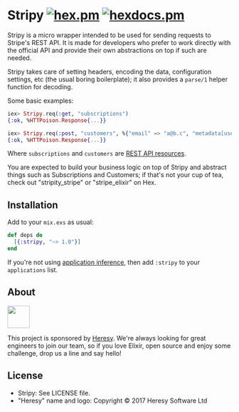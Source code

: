 # Stripy [![hex.pm](https://img.shields.io/hexpm/v/stripy.svg?style=flat-square)](https://hex.pm/packages/stripy) [![hexdocs.pm](https://img.shields.io/badge/docs-latest-green.svg?style=flat-square)](https://hexdocs.pm/stripy)

Stripy is a micro wrapper intended to be
used for sending requests to Stripe's REST API. It is
made for developers who prefer to work directly with the
official API and provide their own abstractions on top
if such are needed.

Stripy takes care of setting headers, encoding the data,
configuration settings, etc (the usual boring boilerplate);
it also provides a `parse/1` helper function for decoding.

Some basic examples:

```elixir
iex> Stripy.req(:get, "subscriptions")
{:ok, %HTTPoison.Response{...}}

iex> Stripy.req(:post, "customers", %{"email" => "a@b.c", "metadata[user_id]" => 1})
{:ok, %HTTPoison.Response{...}}
```

Where `subscriptions` and `customers` are [REST API resources](https://stripe.com/docs/api).

You are expected to build your business logic on top
of Stripy and abstract things such as Subscriptions
and Customers; if that's not your cup of tea,
check out "stripity_stripe" or "stripe_elixir" on Hex.

## Installation

Add to your `mix.exs` as usual:
```elixir
def deps do
  [{:stripy, "~> 1.0"}]
end
```
If you're not using [application inference](https://elixir-lang.org/blog/2017/01/05/elixir-v1-4-0-released/#application-inference), then add `:stripy` to your `applications` list.

## About

<img src="https://app.heresy.io/images/logo-dark.svg" height="50px">

This project is sponsored by [Heresy](http://heresy.io). We're always looking for great engineers to join our team, so if you love Elixir, open source and enjoy some challenge, drop us a line and say hello!

## License

- Stripy: See LICENSE file.
- "Heresy" name and logo: Copyright © 2017 Heresy Software Ltd
